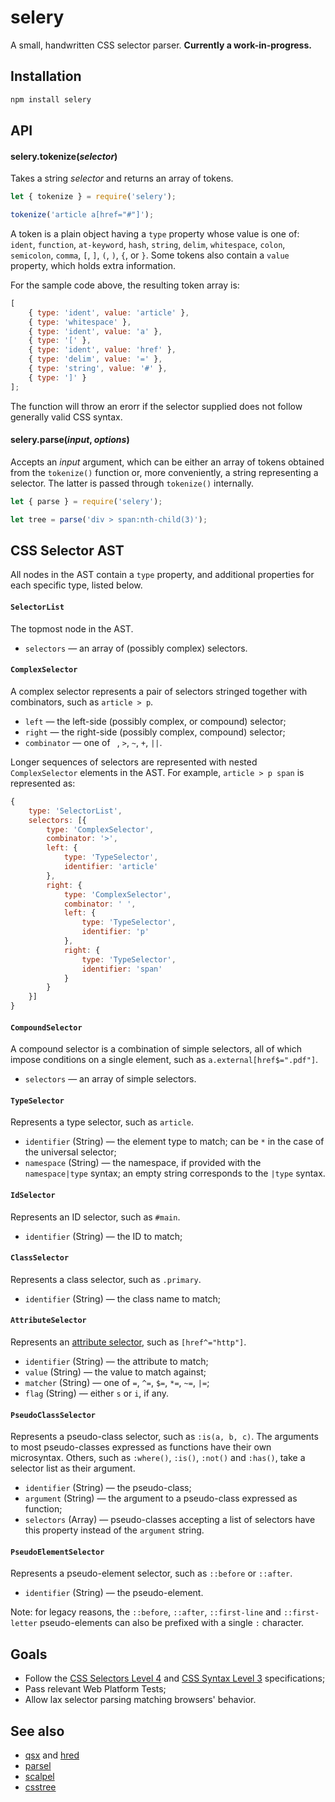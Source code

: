 # selery

A small, handwritten CSS selector parser. **Currently a work-in-progress.**

## Installation

```bash
npm install selery
```

## API

#### selery.**tokenize**(_selector_)

Takes a string _selector_ and returns an array of tokens.

```js
let { tokenize } = require('selery');

tokenize('article a[href="#"]');
```

A token is a plain object having a `type` property whose value is one of: `ident`, `function`, `at-keyword`, `hash`, `string`, `delim`, `whitespace`, `colon`, `semicolon`, `comma`, `[`, `]`, `(`, `)`, `{`, or `}`. Some tokens also contain a `value` property, which holds extra information.

For the sample code above, the resulting token array is:

```js
[
	{ type: 'ident', value: 'article' },
	{ type: 'whitespace' },
	{ type: 'ident', value: 'a' },
	{ type: '[' },
	{ type: 'ident', value: 'href' },
	{ type: 'delim', value: '=' },
	{ type: 'string', value: '#' },
	{ type: ']' }
];
```

The function will throw an erorr if the selector supplied does not follow generally valid CSS syntax.

#### selery.**parse**(_input_, _options_)

Accepts an _input_ argument, which can be either an array of tokens obtained from the `tokenize()` function or, more conveniently, a string representing a selector. The latter is passed through `tokenize()` internally.

```js
let { parse } = require('selery');

let tree = parse('div > span:nth-child(3)');
```

## CSS Selector AST

All nodes in the AST contain a `type` property, and additional properties for each specific type, listed below.

#### `SelectorList`

The topmost node in the AST.

- `selectors` — an array of (possibly complex) selectors.

#### `ComplexSelector`

A complex selector represents a pair of selectors stringed together with combinators, such as `article > p`.

- `left` — the left-side (possibly complex, or compound) selector;
- `right` — the right-side (possibly complex, compound) selector;
- `combinator` — one of ` `, `>`, `~`, `+`, `||`.

Longer sequences of selectors are represented with nested `ComplexSelector` elements in the AST. For example, `article > p span` is represented as:

```js
{
	type: 'SelectorList',
	selectors: [{
		type: 'ComplexSelector',
		combinator: '>',
		left: {
			type: 'TypeSelector',
			identifier: 'article'
		},
		right: {
			type: 'ComplexSelector',
			combinator: ' ',
			left: {
				type: 'TypeSelector',
				identifier: 'p'
			},
			right: {
				type: 'TypeSelector',
				identifier: 'span'
			}
		}
	}]
}
```

#### `CompoundSelector`

A compound selector is a combination of simple selectors, all of which impose conditions on a single element, such as `a.external[href$=".pdf"]`.

- `selectors` — an array of simple selectors.

#### `TypeSelector`

Represents a type selector, such as `article`.

- `identifier` (String) — the element type to match; can be `*` in the case of the universal selector;
- `namespace` (String) — the namespace, if provided with the `namespace|type` syntax; an empty string corresponds to the `|type` syntax.

#### `IdSelector`

Represents an ID selector, such as `#main`.

- `identifier` (String) — the ID to match;

#### `ClassSelector`

Represents a class selector, such as `.primary`.

- `identifier` (String) — the class name to match;

#### `AttributeSelector`

Represents an [attribute selector](https://drafts.csswg.org/selectors/#attribute-selectors), such as `[href^="http"]`.

- `identifier` (String) — the attribute to match;
- `value` (String) — the value to match against;
- `matcher` (String) — one of `=`, `^=`, `$=`, `*=`, `~=`, `|=`;
- `flag` (String) — either `s` or `i`, if any.

#### `PseudoClassSelector`

Represents a pseudo-class selector, such as `:is(a, b, c)`. The arguments to most pseudo-classes expressed as functions have their own microsyntax. Others, such as `:where()`, `:is()`, `:not()` and `:has()`, take a selector list as their argument.

- `identifier` (String) — the pseudo-class;
- `argument` (String) — the argument to a pseudo-class expressed as function;
- `selectors` (Array) — pseudo-classes accepting a list of selectors have this property instead of the `argument` string.

#### `PseudoElementSelector`

Represents a pseudo-element selector, such as `::before` or `::after`.

- `identifier` (String) — the pseudo-element.

Note: for legacy reasons, the `::before`, `::after`, `::first-line` and `::first-letter` pseudo-elements can also be prefixed with a single `:` character.

## Goals

- Follow the [CSS Selectors Level 4](https://drafts.csswg.org/selectors-4/) and [CSS Syntax Level 3](https://drafts.csswg.org/css-syntax-3/) specifications;
- Pass relevant Web Platform Tests;
- Allow lax selector parsing matching browsers' behavior.

## See also

- [qsx](https://github.com/danburzo/qsx) and [hred](https://github.com/danburzo.hred)
- [parsel](https://github.com/LeaVerou/parsel)
- [scalpel](https://github.com/gajus/scalpel)
- [csstree](https://github.com/csstree/csstree)
